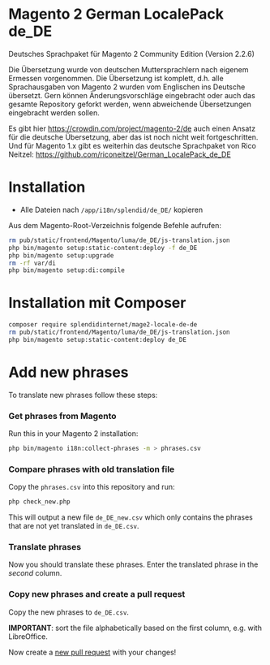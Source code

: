 # Magento 2 German LocalePack de_DE

Deutsches Sprachpaket für Magento 2 Community Edition (Version 2.2.6)

Die Übersetzung wurde von deutschen Muttersprachlern nach eigenem Ermessen vorgenommen. Die Übersetzung ist komplett, d.h. alle Sprachausgaben von Magento 2 wurden vom Englischen ins Deutsche übersetzt. Gern können Änderungsvorschläge eingebracht oder auch das gesamte Repository geforkt werden, wenn abweichende Übersetzungen eingebracht werden sollen.

Es gibt hier https://crowdin.com/project/magento-2/de auch einen Ansatz für die deutsche Übersetzung, aber das ist noch nicht weit fortgeschritten. 
Und für Magento 1.x gibt es weiterhin das deutsche Sprachpaket von Rico Neitzel: https://github.com/riconeitzel/German_LocalePack_de_DE

# Installation
 - Alle Dateien nach `/app/i18n/splendid/de_DE/` kopieren

Aus dem Magento-Root-Verzeichnis folgende Befehle aufrufen:
```bash
rm pub/static/frontend/Magento/luma/de_DE/js-translation.json
php bin/magento setup:static-content:deploy -f de_DE
php bin/magento setup:upgrade
rm -rf var/di
php bin/magento setup:di:compile
```

# Installation mit Composer
```bash
composer require splendidinternet/mage2-locale-de-de
rm pub/static/frontend/Magento/luma/de_DE/js-translation.json
php bin/magento setup:static-content:deploy de_DE
```

# Add new phrases

To translate new phrases follow these steps:

### Get phrases from Magento

Run this in your Magento 2 installation:

```bash
php bin/magento i18n:collect-phrases -m > phrases.csv
```

### Compare phrases with old translation file

Copy the `phrases.csv` into this repository and run:

```bash
php check_new.php
```

This will output a new file `de_DE_new.csv` which only contains the
phrases that are not yet translated in `de_DE.csv`.

### Translate phrases

Now you should translate these phrases. Enter the translated phrase
in the *second* column.

### Copy new phrases and create a pull request

Copy the new phrases to `de_DE.csv`.

**IMPORTANT**: sort the file alphabetically based on the first column, e.g. with LibreOffice.

Now create a [new pull request](https://help.github.com/articles/creating-a-pull-request/) with
your changes!
